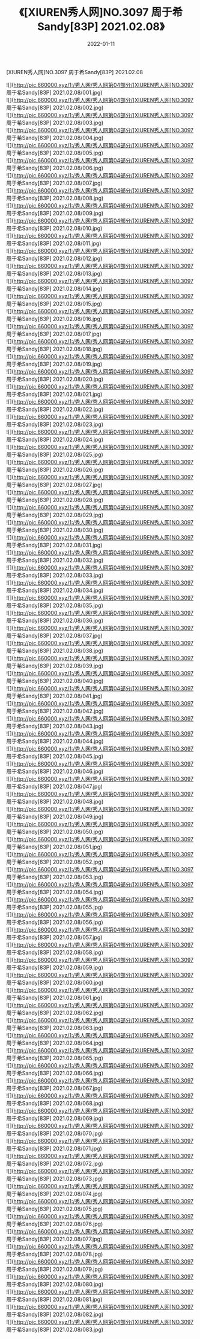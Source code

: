 ﻿---
layout: post
title:  《[XIUREN秀人网]NO.3097 周于希Sandy[83P] 2021.02.08》
date:   2022-01-11
img: http://pic.660000.xyz/1:/秀人网/秀人网第04部分/[XIUREN秀人网]NO.3097 周于希Sandy[83P] 2021.02.08/000.jpg
categories: [美女, 清纯, 唯美]
---

[XIUREN秀人网]NO.3097 周于希Sandy[83P] 2021.02.08

 ![](http://pic.660000.xyz/1:/秀人网/秀人网第04部分/[XIUREN秀人网]NO.3097 周于希Sandy[83P] 2021.02.08/001.jpg) <br>![](http://pic.660000.xyz/1:/秀人网/秀人网第04部分/[XIUREN秀人网]NO.3097 周于希Sandy[83P] 2021.02.08/002.jpg) <br>![](http://pic.660000.xyz/1:/秀人网/秀人网第04部分/[XIUREN秀人网]NO.3097 周于希Sandy[83P] 2021.02.08/003.jpg) <br>![](http://pic.660000.xyz/1:/秀人网/秀人网第04部分/[XIUREN秀人网]NO.3097 周于希Sandy[83P] 2021.02.08/004.jpg) <br>![](http://pic.660000.xyz/1:/秀人网/秀人网第04部分/[XIUREN秀人网]NO.3097 周于希Sandy[83P] 2021.02.08/005.jpg) <br>![](http://pic.660000.xyz/1:/秀人网/秀人网第04部分/[XIUREN秀人网]NO.3097 周于希Sandy[83P] 2021.02.08/006.jpg) <br>![](http://pic.660000.xyz/1:/秀人网/秀人网第04部分/[XIUREN秀人网]NO.3097 周于希Sandy[83P] 2021.02.08/007.jpg) <br>![](http://pic.660000.xyz/1:/秀人网/秀人网第04部分/[XIUREN秀人网]NO.3097 周于希Sandy[83P] 2021.02.08/008.jpg) <br>![](http://pic.660000.xyz/1:/秀人网/秀人网第04部分/[XIUREN秀人网]NO.3097 周于希Sandy[83P] 2021.02.08/009.jpg) <br>![](http://pic.660000.xyz/1:/秀人网/秀人网第04部分/[XIUREN秀人网]NO.3097 周于希Sandy[83P] 2021.02.08/010.jpg) <br>![](http://pic.660000.xyz/1:/秀人网/秀人网第04部分/[XIUREN秀人网]NO.3097 周于希Sandy[83P] 2021.02.08/011.jpg) <br>![](http://pic.660000.xyz/1:/秀人网/秀人网第04部分/[XIUREN秀人网]NO.3097 周于希Sandy[83P] 2021.02.08/012.jpg) <br>![](http://pic.660000.xyz/1:/秀人网/秀人网第04部分/[XIUREN秀人网]NO.3097 周于希Sandy[83P] 2021.02.08/013.jpg) <br>![](http://pic.660000.xyz/1:/秀人网/秀人网第04部分/[XIUREN秀人网]NO.3097 周于希Sandy[83P] 2021.02.08/014.jpg) <br>![](http://pic.660000.xyz/1:/秀人网/秀人网第04部分/[XIUREN秀人网]NO.3097 周于希Sandy[83P] 2021.02.08/015.jpg) <br>![](http://pic.660000.xyz/1:/秀人网/秀人网第04部分/[XIUREN秀人网]NO.3097 周于希Sandy[83P] 2021.02.08/016.jpg) <br>![](http://pic.660000.xyz/1:/秀人网/秀人网第04部分/[XIUREN秀人网]NO.3097 周于希Sandy[83P] 2021.02.08/017.jpg) <br>![](http://pic.660000.xyz/1:/秀人网/秀人网第04部分/[XIUREN秀人网]NO.3097 周于希Sandy[83P] 2021.02.08/018.jpg) <br>![](http://pic.660000.xyz/1:/秀人网/秀人网第04部分/[XIUREN秀人网]NO.3097 周于希Sandy[83P] 2021.02.08/019.jpg) <br>![](http://pic.660000.xyz/1:/秀人网/秀人网第04部分/[XIUREN秀人网]NO.3097 周于希Sandy[83P] 2021.02.08/020.jpg) <br>![](http://pic.660000.xyz/1:/秀人网/秀人网第04部分/[XIUREN秀人网]NO.3097 周于希Sandy[83P] 2021.02.08/021.jpg) <br>![](http://pic.660000.xyz/1:/秀人网/秀人网第04部分/[XIUREN秀人网]NO.3097 周于希Sandy[83P] 2021.02.08/022.jpg) <br>![](http://pic.660000.xyz/1:/秀人网/秀人网第04部分/[XIUREN秀人网]NO.3097 周于希Sandy[83P] 2021.02.08/023.jpg) <br>![](http://pic.660000.xyz/1:/秀人网/秀人网第04部分/[XIUREN秀人网]NO.3097 周于希Sandy[83P] 2021.02.08/024.jpg) <br>![](http://pic.660000.xyz/1:/秀人网/秀人网第04部分/[XIUREN秀人网]NO.3097 周于希Sandy[83P] 2021.02.08/025.jpg) <br>![](http://pic.660000.xyz/1:/秀人网/秀人网第04部分/[XIUREN秀人网]NO.3097 周于希Sandy[83P] 2021.02.08/026.jpg) <br>![](http://pic.660000.xyz/1:/秀人网/秀人网第04部分/[XIUREN秀人网]NO.3097 周于希Sandy[83P] 2021.02.08/027.jpg) <br>![](http://pic.660000.xyz/1:/秀人网/秀人网第04部分/[XIUREN秀人网]NO.3097 周于希Sandy[83P] 2021.02.08/028.jpg) <br>![](http://pic.660000.xyz/1:/秀人网/秀人网第04部分/[XIUREN秀人网]NO.3097 周于希Sandy[83P] 2021.02.08/029.jpg) <br>![](http://pic.660000.xyz/1:/秀人网/秀人网第04部分/[XIUREN秀人网]NO.3097 周于希Sandy[83P] 2021.02.08/030.jpg) <br>![](http://pic.660000.xyz/1:/秀人网/秀人网第04部分/[XIUREN秀人网]NO.3097 周于希Sandy[83P] 2021.02.08/031.jpg) <br>![](http://pic.660000.xyz/1:/秀人网/秀人网第04部分/[XIUREN秀人网]NO.3097 周于希Sandy[83P] 2021.02.08/032.jpg) <br>![](http://pic.660000.xyz/1:/秀人网/秀人网第04部分/[XIUREN秀人网]NO.3097 周于希Sandy[83P] 2021.02.08/033.jpg) <br>![](http://pic.660000.xyz/1:/秀人网/秀人网第04部分/[XIUREN秀人网]NO.3097 周于希Sandy[83P] 2021.02.08/034.jpg) <br>![](http://pic.660000.xyz/1:/秀人网/秀人网第04部分/[XIUREN秀人网]NO.3097 周于希Sandy[83P] 2021.02.08/035.jpg) <br>![](http://pic.660000.xyz/1:/秀人网/秀人网第04部分/[XIUREN秀人网]NO.3097 周于希Sandy[83P] 2021.02.08/036.jpg) <br>![](http://pic.660000.xyz/1:/秀人网/秀人网第04部分/[XIUREN秀人网]NO.3097 周于希Sandy[83P] 2021.02.08/037.jpg) <br>![](http://pic.660000.xyz/1:/秀人网/秀人网第04部分/[XIUREN秀人网]NO.3097 周于希Sandy[83P] 2021.02.08/038.jpg) <br>![](http://pic.660000.xyz/1:/秀人网/秀人网第04部分/[XIUREN秀人网]NO.3097 周于希Sandy[83P] 2021.02.08/039.jpg) <br>![](http://pic.660000.xyz/1:/秀人网/秀人网第04部分/[XIUREN秀人网]NO.3097 周于希Sandy[83P] 2021.02.08/040.jpg) <br>![](http://pic.660000.xyz/1:/秀人网/秀人网第04部分/[XIUREN秀人网]NO.3097 周于希Sandy[83P] 2021.02.08/041.jpg) <br>![](http://pic.660000.xyz/1:/秀人网/秀人网第04部分/[XIUREN秀人网]NO.3097 周于希Sandy[83P] 2021.02.08/042.jpg) <br>![](http://pic.660000.xyz/1:/秀人网/秀人网第04部分/[XIUREN秀人网]NO.3097 周于希Sandy[83P] 2021.02.08/043.jpg) <br>![](http://pic.660000.xyz/1:/秀人网/秀人网第04部分/[XIUREN秀人网]NO.3097 周于希Sandy[83P] 2021.02.08/044.jpg) <br>![](http://pic.660000.xyz/1:/秀人网/秀人网第04部分/[XIUREN秀人网]NO.3097 周于希Sandy[83P] 2021.02.08/045.jpg) <br>![](http://pic.660000.xyz/1:/秀人网/秀人网第04部分/[XIUREN秀人网]NO.3097 周于希Sandy[83P] 2021.02.08/046.jpg) <br>![](http://pic.660000.xyz/1:/秀人网/秀人网第04部分/[XIUREN秀人网]NO.3097 周于希Sandy[83P] 2021.02.08/047.jpg) <br>![](http://pic.660000.xyz/1:/秀人网/秀人网第04部分/[XIUREN秀人网]NO.3097 周于希Sandy[83P] 2021.02.08/048.jpg) <br>![](http://pic.660000.xyz/1:/秀人网/秀人网第04部分/[XIUREN秀人网]NO.3097 周于希Sandy[83P] 2021.02.08/049.jpg) <br>![](http://pic.660000.xyz/1:/秀人网/秀人网第04部分/[XIUREN秀人网]NO.3097 周于希Sandy[83P] 2021.02.08/050.jpg) <br>![](http://pic.660000.xyz/1:/秀人网/秀人网第04部分/[XIUREN秀人网]NO.3097 周于希Sandy[83P] 2021.02.08/051.jpg) <br>![](http://pic.660000.xyz/1:/秀人网/秀人网第04部分/[XIUREN秀人网]NO.3097 周于希Sandy[83P] 2021.02.08/052.jpg) <br>![](http://pic.660000.xyz/1:/秀人网/秀人网第04部分/[XIUREN秀人网]NO.3097 周于希Sandy[83P] 2021.02.08/053.jpg) <br>![](http://pic.660000.xyz/1:/秀人网/秀人网第04部分/[XIUREN秀人网]NO.3097 周于希Sandy[83P] 2021.02.08/054.jpg) <br>![](http://pic.660000.xyz/1:/秀人网/秀人网第04部分/[XIUREN秀人网]NO.3097 周于希Sandy[83P] 2021.02.08/055.jpg) <br>![](http://pic.660000.xyz/1:/秀人网/秀人网第04部分/[XIUREN秀人网]NO.3097 周于希Sandy[83P] 2021.02.08/056.jpg) <br>![](http://pic.660000.xyz/1:/秀人网/秀人网第04部分/[XIUREN秀人网]NO.3097 周于希Sandy[83P] 2021.02.08/057.jpg) <br>![](http://pic.660000.xyz/1:/秀人网/秀人网第04部分/[XIUREN秀人网]NO.3097 周于希Sandy[83P] 2021.02.08/058.jpg) <br>![](http://pic.660000.xyz/1:/秀人网/秀人网第04部分/[XIUREN秀人网]NO.3097 周于希Sandy[83P] 2021.02.08/059.jpg) <br>![](http://pic.660000.xyz/1:/秀人网/秀人网第04部分/[XIUREN秀人网]NO.3097 周于希Sandy[83P] 2021.02.08/060.jpg) <br>![](http://pic.660000.xyz/1:/秀人网/秀人网第04部分/[XIUREN秀人网]NO.3097 周于希Sandy[83P] 2021.02.08/061.jpg) <br>![](http://pic.660000.xyz/1:/秀人网/秀人网第04部分/[XIUREN秀人网]NO.3097 周于希Sandy[83P] 2021.02.08/062.jpg) <br>![](http://pic.660000.xyz/1:/秀人网/秀人网第04部分/[XIUREN秀人网]NO.3097 周于希Sandy[83P] 2021.02.08/063.jpg) <br>![](http://pic.660000.xyz/1:/秀人网/秀人网第04部分/[XIUREN秀人网]NO.3097 周于希Sandy[83P] 2021.02.08/064.jpg) <br>![](http://pic.660000.xyz/1:/秀人网/秀人网第04部分/[XIUREN秀人网]NO.3097 周于希Sandy[83P] 2021.02.08/065.jpg) <br>![](http://pic.660000.xyz/1:/秀人网/秀人网第04部分/[XIUREN秀人网]NO.3097 周于希Sandy[83P] 2021.02.08/066.jpg) <br>![](http://pic.660000.xyz/1:/秀人网/秀人网第04部分/[XIUREN秀人网]NO.3097 周于希Sandy[83P] 2021.02.08/067.jpg) <br>![](http://pic.660000.xyz/1:/秀人网/秀人网第04部分/[XIUREN秀人网]NO.3097 周于希Sandy[83P] 2021.02.08/068.jpg) <br>![](http://pic.660000.xyz/1:/秀人网/秀人网第04部分/[XIUREN秀人网]NO.3097 周于希Sandy[83P] 2021.02.08/069.jpg) <br>![](http://pic.660000.xyz/1:/秀人网/秀人网第04部分/[XIUREN秀人网]NO.3097 周于希Sandy[83P] 2021.02.08/070.jpg) <br>![](http://pic.660000.xyz/1:/秀人网/秀人网第04部分/[XIUREN秀人网]NO.3097 周于希Sandy[83P] 2021.02.08/071.jpg) <br>![](http://pic.660000.xyz/1:/秀人网/秀人网第04部分/[XIUREN秀人网]NO.3097 周于希Sandy[83P] 2021.02.08/072.jpg) <br>![](http://pic.660000.xyz/1:/秀人网/秀人网第04部分/[XIUREN秀人网]NO.3097 周于希Sandy[83P] 2021.02.08/073.jpg) <br>![](http://pic.660000.xyz/1:/秀人网/秀人网第04部分/[XIUREN秀人网]NO.3097 周于希Sandy[83P] 2021.02.08/074.jpg) <br>![](http://pic.660000.xyz/1:/秀人网/秀人网第04部分/[XIUREN秀人网]NO.3097 周于希Sandy[83P] 2021.02.08/075.jpg) <br>![](http://pic.660000.xyz/1:/秀人网/秀人网第04部分/[XIUREN秀人网]NO.3097 周于希Sandy[83P] 2021.02.08/076.jpg) <br>![](http://pic.660000.xyz/1:/秀人网/秀人网第04部分/[XIUREN秀人网]NO.3097 周于希Sandy[83P] 2021.02.08/077.jpg) <br>![](http://pic.660000.xyz/1:/秀人网/秀人网第04部分/[XIUREN秀人网]NO.3097 周于希Sandy[83P] 2021.02.08/078.jpg) <br>![](http://pic.660000.xyz/1:/秀人网/秀人网第04部分/[XIUREN秀人网]NO.3097 周于希Sandy[83P] 2021.02.08/079.jpg) <br>![](http://pic.660000.xyz/1:/秀人网/秀人网第04部分/[XIUREN秀人网]NO.3097 周于希Sandy[83P] 2021.02.08/080.jpg) <br>![](http://pic.660000.xyz/1:/秀人网/秀人网第04部分/[XIUREN秀人网]NO.3097 周于希Sandy[83P] 2021.02.08/081.jpg) <br>![](http://pic.660000.xyz/1:/秀人网/秀人网第04部分/[XIUREN秀人网]NO.3097 周于希Sandy[83P] 2021.02.08/082.jpg) <br>![](http://pic.660000.xyz/1:/秀人网/秀人网第04部分/[XIUREN秀人网]NO.3097 周于希Sandy[83P] 2021.02.08/083.jpg) <br>